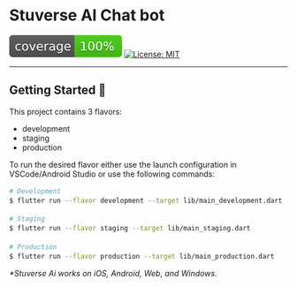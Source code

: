 # Stuverse AI Chat bot

![coverage][coverage_badge]
[![License: MIT][license_badge]][license_link]


---

## Getting Started 🚀

This project contains 3 flavors:

- development
- staging
- production

To run the desired flavor either use the launch configuration in VSCode/Android Studio or use the following commands:

```sh
# Development
$ flutter run --flavor development --target lib/main_development.dart

# Staging
$ flutter run --flavor staging --target lib/main_staging.dart

# Production
$ flutter run --flavor production --target lib/main_production.dart
```

_\*Stuverse Ai works on iOS, Android, Web, and Windows._



[coverage_badge]: coverage_badge.svg

[license_badge]: https://img.shields.io/badge/license-MIT-blue.svg
[license_link]: https://opensource.org/licenses/MIT


